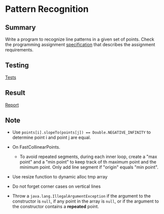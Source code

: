 # Pattern Recognition

## Summary

Write a program to recognize line patterns in a given set of points. Check the programming assignment [specification](http://coursera.cs.princeton.edu/algs4/assignments/collinear.html) that describes the assignment requirements.

## Testing

[Tests](../../tests/collinear)

## Result

[Report](../../reports/collinear_output)

## Note

- Use `points[i].slopeTo(points[j]) == Double.NEGATIVE_INFINITY` to determine point i and point j are equal.

- On FastCollinearPoints.
	- To avoid repeated segments, during each inner loop, create a "max point" and a "min point" to keep track of th maximum point and the minimum point. Only add line segment if "origin" equals "min point".

- Use resize function to dynamic alloc tmp array

- Do not forget corner cases on vertical lines

- Throw a `java.lang.IllegalArgumentException` if the argument to the constructor is `null`, if any point in the array is `null`, or if the argument to the constructor contains a __repeated__ point.

